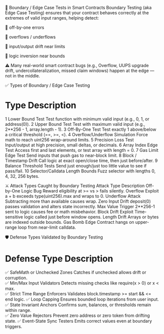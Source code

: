 🎯 Boundary / Edge Case Tests in Smart Contracts
Boundary Testing (aka Edge Case Testing) ensures that your contract behaves correctly at the extremes of valid input ranges, helping detect:

🎯 off-by-one errors

🎯 overflows / underflows

🎯 input/output drift near limits

🎯 logic inversion near bounds

⚠️ Many real-world smart contract bugs (e.g., Overflow, UUPS upgrade drift, undercollateralization, missed claim windows) happen at the edge — not in the middle.

✅ Types of Boundary / Edge Case Testing
#	Type	Description
1	Lower Bound Test	Test function with minimum valid input (e.g., 0, 1, or address(0)).
2	Upper Bound Test	Test with maximum valid input (e.g., 2**256 - 1, array.length - 1).
3	Off-By-One Test	Test exactly 1 above/below a critical threshold (==, >=, <).
4	Overflow/Underflow Simulation	Force math to reach uint256 wrap-around limits.
5	Precision Loss Test	Input/output at high precision, small deltas, or decimals.
6	Array Index Edge Test	Access first and last elements, or test array with length = 0.
7	Gas Limit Edge Test	Send inputs that push gas to near-block limit.
8	Block / Timestamp Drift	Call logic at exact open/close time, then just before/after.
9	Balance Threshold Tests	Send just enough/just too little value to see if pass/fail.
10	Selector/Calldata Length Bounds	Fuzz selector with lengths 0, 4, 32, 256 bytes.

⚔️ Attack Types Caught by Boundary Testing
Attack Type	Description
Off-by-One Logic Bug	Reward eligibility at >= vs > fails silently.
Overflow Exploit	a + b exceeds type(uint256).max and wraps to 0.
Underflow Attack	Subtracting more than available causes wrap.
Zero Input Drift	deposit(0) passes validation and alters state incorrectly.
Max Value Trigger	2**256-1 sent to logic causes fee or math misbehavior.
Block Drift Exploit	Time-sensitive logic called just before window opens.
Length Drift	Arrays or bytes are indexed outside bounds.
Gas Bomb Edge	Contract hangs on upper-range loop from near-limit calldata.

🛡️ Defense Types Validated by Boundary Testing
#	Defense Type	Description
✅ SafeMath or Unchecked Zones	Catches if unchecked allows drift or corruption.	
✅ Min/Max Input Validators	Detects missing checks like require(x > 0) or x < max.	
✅ Strict Time Range Enforcers	Validates block.timestamp >= start && <= end logic.	
✅ Loop Capping	Ensures bounded loop iterations from user input.	
✅ State Invariant Anchors	Confirms sum, balances, or thresholds remain within range.	
✅ Zero Value Rejectors	Prevent zero address or zero token from drifting state.	
✅ Event-State Sync Testers	Emits correct values even at boundary triggers.	